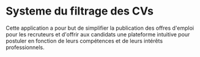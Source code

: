 # Systeme du filtrage des CVs
Cette application a pour but de simplifier la publication des offres d'emploi pour les recruteurs et d'offrir aux candidats une plateforme intuitive pour postuler en fonction de leurs compétences et de leurs intérêts professionnels.
